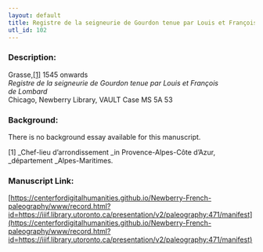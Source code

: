 ```yaml
---
layout: default
title: Registre de la seigneurie de Gourdon tenue par Louis et François de Lombard
utl_id: 102
---
```


### Description:

Grasse,<a id="_ftnref1">[[1]](#_ftn1)</a> 1545 onwards<br>
_Registre de la seigneurie de Gourdon tenue par Louis et François de Lombard_<br>
Chicago, Newberry Library, VAULT Case MS 5A 53

### Background:

There is no background essay available for this manuscript.

<a id="_ftn1">[1]</a> _Chef-lieu d’arrondissement _in Provence-Alpes-Côte d’Azur, _département _Alpes-Maritimes. 

### Manuscript Link:

[https://centerfordigitalhumanities.github.io/Newberry-French-paleography/www/record.html?id=https://iiif.library.utoronto.ca/presentation/v2/paleography:471/manifest](https://centerfordigitalhumanities.github.io/Newberry-French-paleography/www/record.html?id=https://iiif.library.utoronto.ca/presentation/v2/paleography:471/manifest)
